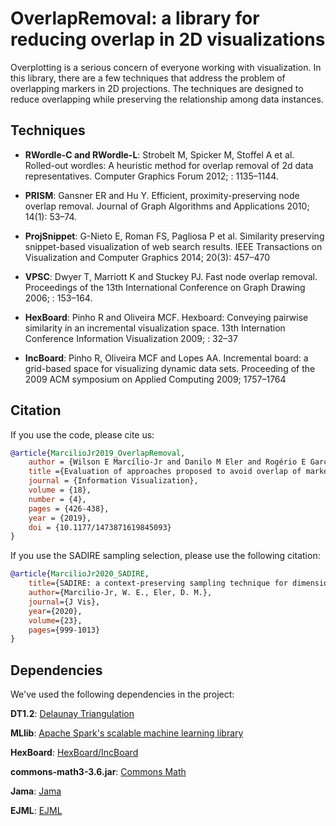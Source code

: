 # OverlapRemoval: a library for reducing overlap in 2D visualizations

Overplotting is a serious concern of everyone working with visualization. In this library, there are a few techniques that address the problem of overlapping markers in 2D projections. The techniques are designed to reduce overlapping while preserving the relationship among data instances.

## Techniques

* **RWordle-C and RWordle-L**:  Strobelt M, Spicker M, Stoffel A et al. Rolled-out wordles: A heuristic method for overlap removal of 2d data representatives. Computer Graphics Forum 2012; : 1135–1144.

* **PRISM**:  Gansner ER and Hu Y. Efficient, proximity-preserving node overlap removal. Journal of Graph Algorithms and Applications 2010; 14(1): 53–74.

* **ProjSnippet**: G-Nieto E, Roman FS, Pagliosa P et al. Similarity preserving snippet-based visualization of web search results. IEEE Transactions on Visualization and Computer Graphics 2014; 20(3): 457–470

* **VPSC**: Dwyer T, Marriott K and Stuckey PJ. Fast node overlap removal. Proceedings of the 13th International Conference on Graph Drawing 2006; : 153–164.

* **HexBoard**: Pinho R and Oliveira MCF. Hexboard: Conveying pairwise similarity in an incremental visualization space. 13th Internation Conference Information Visualization 2009; : 32–37

* **IncBoard**: Pinho R, Oliveira MCF and Lopes AA. Incremental board: a grid-based space for visualizing dynamic data sets. Proceeding of the 2009 ACM symposium on Applied Computing 2009; 1757–1764

## Citation

If you use the code, please cite us:

```BibTex
@article{MarcilioJr2019_OverlapRemoval,
    author = {Wilson E Marcílio-Jr and Danilo M Eler and Rogério E Garcia and Ives R Venturini Pola},
    title ={Evaluation of approaches proposed to avoid overlap of markers in visualizations based on multidimensional projection techniques},
    journal = {Information Visualization},
    volume = {18},
    number = {4},
    pages = {426-438},
    year = {2019},
    doi = {10.1177/1473871619845093}
}
```


If you use the SADIRE sampling selection, please use the following citation:

```BibTex
@article{MarcilioJr2020_SADIRE,
    title={SADIRE: a context-preserving sampling technique for dimensionality reduction visualizations},  
    author={Marcilio-Jr, W. E., Eler, D. M.},  
    journal={J Vis},  
    year={2020},  
    volume={23},  
    pages={999-1013}  
}
```


## Dependencies

We've used the following dependencies in the project:

**DT1.2**: [Delaunay Triangulation](http://doc.jzy3d.org/javadoc/0.8.4/org/jzy3d/plot3d/builder/delaunay/jdt/Delaunay_Triangulation.html)

**MLlib**: [Apache Spark's scalable machine learning library](http://spark.apache.org/mllib/)

**HexBoard**: [HexBoard/IncBoard](https://github.com/robertodepinho/HexBoard-API)

**commons-math3-3.6.jar**: [Commons Math](http://commons.apache.org/proper/commons-math/)

**Jama**: [Jama](http://math.nist.gov/javanumerics/jama/)

**EJML**: [EJML](https://ejml.org/wiki/index.php?title=Main_Page)
